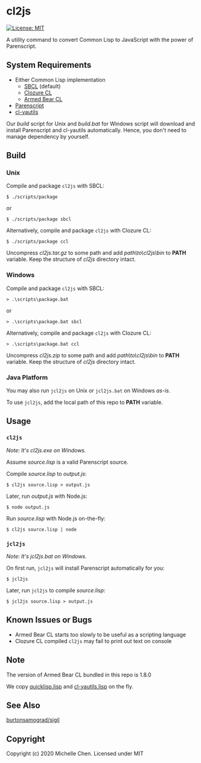 # cl2js

[![License: MIT](https://img.shields.io/badge/License-MIT-yellow.svg)](https://opensource.org/licenses/MIT)

A utility command to convert Common Lisp to JavaScript with the power of Parenscript.

## System Requirements

* Either Common Lisp implementation
  * [SBCL](http://www.sbcl.org/) (default)
  * [Clozure CL](https://ccl.clozure.com/)
  * [Armed Bear CL](https://common-lisp.net/project/armedbear/)
* [Parenscript](https://common-lisp.net/project/parenscript/)
* [cl-yautils](https://github.com/cwchentw/cl-yautils/)

Our *build* script for Unix and *build.bat* for Windows script will download and install Parenscript and cl-yautils automatically. Hence, you don't need to manage dependency by yourself.

## Build

### Unix

Compile and package `cl2js` with SBCL:

```
$ ./scripts/package
```

or

```
$ ./scripts/package sbcl
```

Alternatively, compile and package `cl2js` with Clozure CL:

```
$ ./scripts/package ccl
```

Uncompress *cl2js.tar.gz* to some path and add *path\to\cl2js\bin* to **PATH** variable. Keep the structure of *cl2js* directory intact.

### Windows

Compile and package `cl2js` with SBCL:

```
> .\scripts\package.bat
```

or

```
> .\scripts\package.bat sbcl
```

Alternatively, compile and package `cl2js` with Clozure CL:

```
> .\scripts\package.bat ccl
```

Uncompress *cl2js.zip* to some path and add *path\to\cl2js\bin* to **PATH** variable. Keep the structure of *cl2js* directory intact.

### Java Platform

You may also run `jcl2js` on Unix or `jcl2js.bat` on Windows *as-is*.

To use `jcl2js`, add the local path of this repo to **PATH** variable.

## Usage

### `cl2js`

*Note: It's cl2js.exe on Windows.*

Assume *source.lisp* is a valid Parenscript source.

Compile *source.lisp* to *output.js*:

```
$ cl2js source.lisp > output.js
```

Later, run *output.js* with Node.js:

```
$ node output.js
```

Run *source.lisp* with Node.js on-the-fly:

```
$ cl2js source.lisp | node
```

### `jcl2js`

*Note: It's jcl2js.bat on Windows.*

On first run, `jcl2js` will install Parenscript automatically for you:

```
$ jcl2js
```

Later, run `jcl2js` to compile *source.lisp*:

```
$ jcl2js source.lisp > output.js
```

## Known Issues or Bugs

* Armed Bear CL starts too slowly to be useful as a scripting language
* Clozure CL compiled `cl2js` may fail to print out text on console

## Note

The version of Armed Bear CL bundled in this repo is 1.8.0

We copy [quicklisp.lisp](https://www.quicklisp.org/beta/) and [cl-yautils.lisp](https://github.com/cwchentw/cl-yautils/) on the fly.

## See Also

[burtonsamograd/sigil](https://github.com/burtonsamograd/sigil)

## Copyright

Copyright (c) 2020 Michelle Chen. Licensed under MIT
